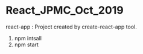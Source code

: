 # React_JPMC_Oct_2019

react-app : Project created by create-react-app tool.

1.  npm intsall
2. npm start
